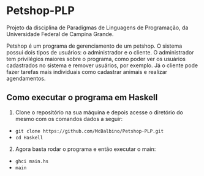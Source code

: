 # Petshop-PLP
Projeto da disciplina de Paradigmas de Linguagens de Programação, da Universidade Federal de Campina Grande.
</p>
Petshop é um programa de gerenciamento de um petshop. O sistema possui dois tipos de usuários: o administrador e o cliente. O administrador tem privilégios maiores sobre o programa, como poder ver os usuários cadastrados no sistema e remover usuários, por exemplo. Já o cliente pode fazer tarefas mais individuais como cadastrar animais e realizar agendamentos.

## Como executar o programa em Haskell
1. Clone o repositório na sua máquina e depois acesse o diretório do mesmo com os comandos dados a seguir:
* `git clone https://github.com/McBalbino/Petshop-PLP.git`
* `cd Haskell`

2. Agora basta rodar o programa e então executar o main:
* `ghci main.hs`
* `main`
